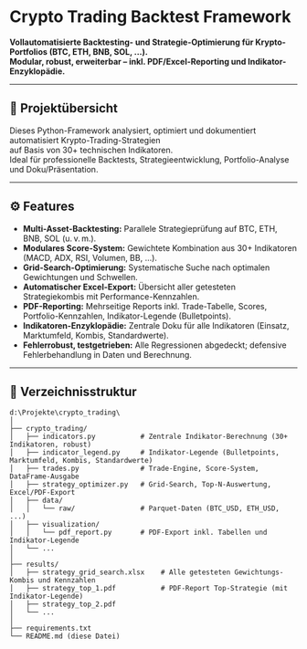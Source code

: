 # Crypto Trading Backtest Framework

**Vollautomatisierte Backtesting- und Strategie-Optimierung für Krypto-Portfolios (BTC, ETH, BNB, SOL, ...).  
Modular, robust, erweiterbar – inkl. PDF/Excel-Reporting und Indikator-Enzyklopädie.**

---

## 🚀 Projektübersicht

Dieses Python-Framework analysiert, optimiert und dokumentiert automatisiert Krypto-Trading-Strategien  
auf Basis von 30+ technischen Indikatoren.  
Ideal für professionelle Backtests, Strategieentwicklung, Portfolio-Analyse und Doku/Präsentation.

---

## ⚙️ Features

- **Multi-Asset-Backtesting:** Parallele Strategieprüfung auf BTC, ETH, BNB, SOL (u. v. m.).
- **Modulares Score-System:** Gewichtete Kombination aus 30+ Indikatoren (MACD, ADX, RSI, Volumen, BB, ...).
- **Grid-Search-Optimierung:** Systematische Suche nach optimalen Gewichtungen und Schwellen.
- **Automatischer Excel-Export:** Übersicht aller getesteten Strategiekombis mit Performance-Kennzahlen.
- **PDF-Reporting:** Mehrseitige Reports inkl. Trade-Tabelle, Scores, Portfolio-Kennzahlen, Indikator-Legende (Bulletpoints).
- **Indikatoren-Enzyklopädie:** Zentrale Doku für alle Indikatoren (Einsatz, Marktumfeld, Kombis, Standardwerte).
- **Fehlerrobust, testgetrieben:** Alle Regressionen abgedeckt; defensive Fehlerbehandlung in Daten und Berechnung.

---

## 📁 Verzeichnisstruktur

```plaintext
d:\Projekte\crypto_trading\
│
├── crypto_trading/
│   ├── indicators.py           # Zentrale Indikator-Berechnung (30+ Indikatoren, robust)
│   ├── indicator_legend.py     # Indikator-Legende (Bulletpoints, Marktumfeld, Kombis, Standardwerte)
│   ├── trades.py               # Trade-Engine, Score-System, DataFrame-Ausgabe
│   ├── strategy_optimizer.py   # Grid-Search, Top-N-Auswertung, Excel/PDF-Export
│   ├── data/
│   │   └── raw/                # Parquet-Daten (BTC_USD, ETH_USD, ...)
│   ├── visualization/
│   │   └── pdf_report.py       # PDF-Export inkl. Tabellen und Indikator-Legende
│   └── ...
│
├── results/
│   ├── strategy_grid_search.xlsx    # Alle getesteten Gewichtungs-Kombis und Kennzahlen
│   ├── strategy_top_1.pdf           # PDF-Report Top-Strategie (mit Indikator-Legende)
│   ├── strategy_top_2.pdf
│   └── ...
│
├── requirements.txt
└── README.md (diese Datei)
